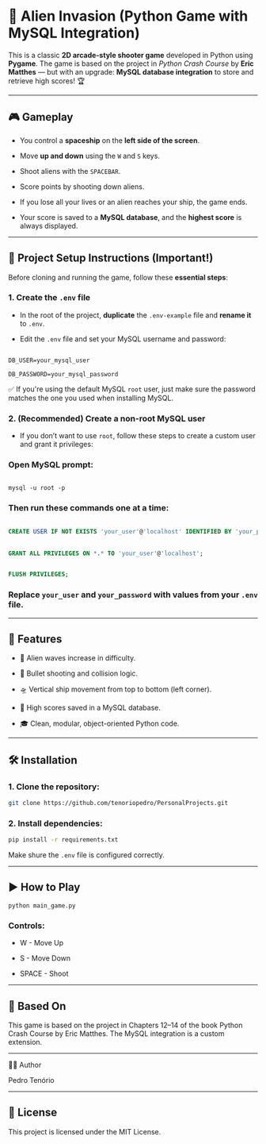 # 🚀 Alien Invasion (Python Game with MySQL Integration)

This is a classic **2D arcade-style shooter game** developed in Python using **Pygame**. The game is based on the project in _Python Crash Course_ by **Eric Matthes** — but with an upgrade: **MySQL database integration** to store and retrieve high scores! 🏆

  
---

## 🎮 Gameplay


- You control a **spaceship** on the **left side of the screen**.

- Move **up and down** using the `W` and `S` keys.

- Shoot aliens with the `SPACEBAR`.

- Score points by shooting down aliens.

- If you lose all your lives or an alien reaches your ship, the game ends.

- Your score is saved to a **MySQL database**, and the **highest score** is always displayed.

  
---


## 📂 Project Setup Instructions (Important!)
  

Before cloning and running the game, follow these **essential steps**:
  

### 1. Create the `.env` file
  

- In the root of the project, **duplicate** the `.env-example` file and **rename it** to `.env`.

- Edit the `.env` file and set your MySQL username and password:

```env

DB_USER=your_mysql_user

DB_PASSWORD=your_mysql_password

```

✅ If you're using the default MySQL `root` user, just make sure the password matches the one you used when installing MySQL.

  

### 2. (Recommended) Create a non-root MySQL user


- If you don’t want to use `root`, follow these steps to create a custom user and grant it privileges:

  
### Open MySQL prompt:

```prompt

mysql -u root -p
```


### Then run these commands one at a time:
  

```sql

CREATE USER IF NOT EXISTS 'your_user'@'localhost' IDENTIFIED BY 'your_password';

  
GRANT ALL PRIVILEGES ON *.* TO 'your_user'@'localhost';


FLUSH PRIVILEGES;

```

### Replace `your_user` and `your_password` with values from your `.env` file.


---


## 🧰 Features
  

- 👾 Alien waves increase in difficulty.


- 🔫 Bullet shooting and collision logic.
  

- 🛸 Vertical ship movement from top to bottom (left corner).
  

- 💾 High scores saved in a MySQL database.
  

- 🎓 Clean, modular, object-oriented Python code.


---


## 🛠️ Installation
  

### 1. Clone the repository:

  
```bash
git clone https://github.com/tenoriopedro/PersonalProjects.git
```
  
### 2. Install dependencies:

  
```bash
pip install -r requirements.txt
```
  

Make shure the `.env` file is configured correctly.


---


## ▶️ How to Play

  
```shell
python main_game.py
```
  

### Controls:
  

- W - Move Up
  

- S - Move Down
  

- SPACE - Shoot
  

---


## 🧠 Based On
  

This game is based on the project in Chapters 12–14 of the book Python Crash Course by Eric Matthes. The MySQL integration is a custom extension.


---  


👨‍💻 Author

Pedro Tenório
  

---


## 📃 License


This project is licensed under the MIT License.
